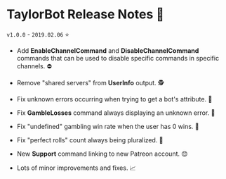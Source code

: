 # TaylorBot Release Notes 📝
`v1.0.0` - `2019.02.06` ⭐

- Add **EnableChannelCommand** and **DisableChannelCommand** commands that can be used to disable specific commands in specific channels. ⛔

- Remove "shared servers" from **UserInfo** output. 🕵️‍

- Fix unknown errors occurring when trying to get a bot's attribute. 🐛

- Fix **GambleLosses** command always displaying an unknown error. 🐛

- Fix "undefined" gambling win rate when the user has 0 wins. 🐛

- Fix "perfect rolls" count always being pluralized. 🐛

- New **Support** command linking to new Patreon account. 😊

- Lots of minor improvements and fixes. 📈